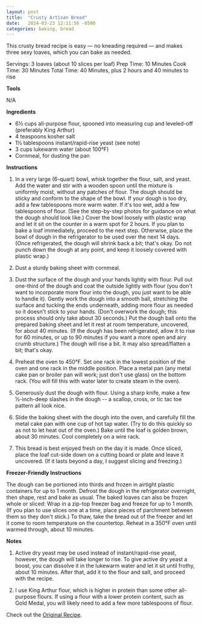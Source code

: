 ```yaml
---
layout: post
title:  "Crusty Artisan Bread"
date:   2024-03-23 12:11:56 -0500
categories: baking, bread
---
```


This crusty bread recipe is easy — no kneading required — and makes three sexy loaves, which you can bake as needed.

Servings: 3 loaves (about 10 slices per loaf)
Prep Time: 10 Minutes
Cook Time: 30 Minutes
Total Time: 40 Minutes, plus 2 hours and 40 minutes to rise

**Tools**

N/A

**Ingredients**

* 6½ cups all-purpose flour, spooned into measuring cup and leveled-off (preferably King Arthur)
* 4 teaspoons kosher salt
* 1½ tablespoons instant/rapid-rise yeast (see note)
* 3 cups lukewarm water (about 100°F)
* Cornmeal, for dusting the pan

**Instructions**

1. In a very large (6-quart) bowl, whisk together the flour, salt, and yeast. Add the water and stir with a wooden spoon until the mixture is uniformly moist, without any patches of flour. The dough should be sticky and conform to the shape of the bowl. If your dough is too dry, add a few tablespoons more warm water. If it's too wet, add a few tablespoons of flour. (See the step-by-step photos for guidance on what the dough should look like.) Cover the bowl loosely with plastic wrap and let it sit on the counter in a warm spot for 2 hours. If you plan to bake a loaf immediately, proceed to the next step. Otherwise, place the bowl of dough in the refrigerator to be used over the next 14 days. (Once refrigerated, the dough will shrink back a bit; that's okay. Do not punch down the dough at any point, and keep it loosely covered with plastic wrap.)

2. Dust a sturdy baking sheet with cornmeal.

3. Dust the surface of the dough and your hands lightly with flour. Pull out one-third of the dough and coat the outside lightly with flour (you don't want to incorporate more flour into the dough, you just want to be able to handle it). Gently work the dough into a smooth ball, stretching the surface and tucking the ends underneath, adding more flour as needed so it doesn't stick to your hands. (Don't overwork the dough; this process should only take about 30 seconds.) Put the dough ball onto the prepared baking sheet and let it rest at room temperature, uncovered, for about 40 minutes. (If the dough has been refrigerated, allow it to rise for 60 minutes, or up to 90 minutes if you want a more open and airy crumb structure.) The dough will rise a bit. It may also spread/flatten a bit; that's okay.

4. Preheat the oven to 450°F. Set one rack in the lowest position of the oven and one rack in the middle position. Place a metal pan (any metal cake pan or broiler pan will work; just don't use glass) on the bottom rack. (You will fill this with water later to create steam in the oven).

4. Generously dust the dough with flour. Using a sharp knife, make a few ½-inch-deep slashes in the dough -- a scallop, cross, or tic tac toe pattern all look nice.

6. Slide the baking sheet with the dough into the oven, and carefully fill the metal cake pan with one cup of hot tap water. (Try to do this quickly so as not to let heat out of the oven.) Bake until the loaf is golden brown, about 30 minutes. Cool completely on a wire rack.

7. This bread is best enjoyed fresh on the day it is made. Once sliced, place the loaf cut-side down on a cutting board or plate and leave it uncovered. (If it lasts beyond a day, I suggest slicing and freezing.)

**Freezer-Friendly Instructions**

The dough can be portioned into thirds and frozen in airtight plastic containers for up to 1 month. Defrost the dough in the refrigerator overnight, then shape, rest and bake as usual. The baked loaves can also be frozen whole or sliced: Wrap in a zip-top freezer bag and freeze for up to 1 month. (If you plan to use slices one at a time, place pieces of parchment between them so they don't stick.) To thaw, take the bread out of the freezer and let it come to room temperature on the countertop. Reheat in a 350°F oven until warmed through, about 10 minutes.

**Notes**

1. Active dry yeast may be used instead of instant/rapid-rise yeast, however, the dough will take longer to rise. To give active dry yeast a boost, you can dissolve it in the lukewarm water and let it sit until frothy, about 10 minutes. After that, add it to the flour and salt, and proceed with the recipe.

2. I use King Arthur flour, which is higher in protein than some other all-purpose flours. If using a flour with a lower protein content, such as Gold Medal, you will likely need to add a few more tablespoons of flour.

Check out the [Original Recipe][original-recipe].

[original-recipe]: https://www.onceuponachef.com/recipes/crusty-artisan-bread.html